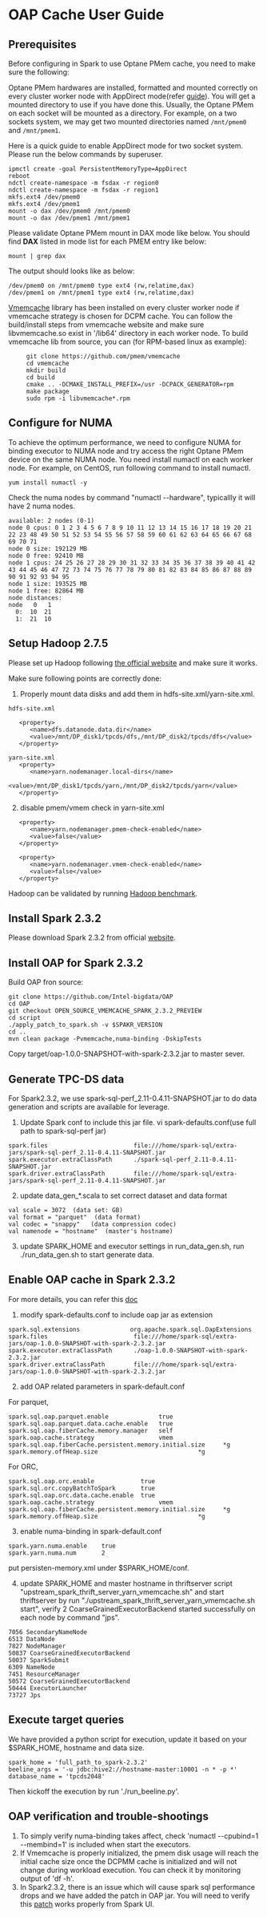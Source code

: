 # OAP Cache User Guide

## Prerequisites
Before configuring in Spark to use Optane PMem cache, you need to make sure the following:

Optane PMem hardwares are installed, formatted and mounted correctly on every cluster worker node with AppDirect mode(refer [guide](https://software.intel.com/en-us/articles/quick-start-guide-configure-intel-optane-dc-persistent-memory-on-linux)). You will get a mounted directory to use if you have done this. Usually, the Optane PMem on each socket will be mounted as a directory. For example, on a two sockets system, we may get two mounted directories named `/mnt/pmem0` and `/mnt/pmem1`.

Here is a quick guide to enable AppDirect mode for two socket system. Please run the below commands by superuser.
```
ipmctl create -goal PersistentMemoryType=AppDirect
reboot
ndctl create-namespace -m fsdax -r region0
ndctl create-namespace -m fsdax -r region1
mkfs.ext4 /dev/pmem0
mkfs.ext4 /dev/pmem1
mount -o dax /dev/pmem0 /mnt/pmem0
mount -o dax /dev/pmem1 /mnt/pmem1
```

Please validate Optane PMem mount in DAX mode like below. You should find **DAX** listed in mode list for each PMEM entry like below:
```
mount | grep dax 
```

The output should looks like as below:
```
/dev/pmem0 on /mnt/pmem0 type ext4 (rw,relatime,dax)
/dev/pmem1 on /mnt/pmem1 type ext4 (rw,relatime,dax) 
```

[Vmemcache](https://github.com/pmem/vmemcache) library has been installed on every cluster worker node if vmemcache strategy is chosen for DCPM cache. You can follow the build/install steps from vmemcache website and make sure libvmemcache.so exist in '/lib64' directory in each worker node. To build vmemcache lib from source, you can (for RPM-based linux as example):
```
     git clone https://github.com/pmem/vmemcache
     cd vmemcache
     mkdir build
     cd build
     cmake .. -DCMAKE_INSTALL_PREFIX=/usr -DCPACK_GENERATOR=rpm
     make package
     sudo rpm -i libvmemcache*.rpm
```

## Configure for NUMA

To achieve the optimum performance, we need to configure NUMA for binding executor to NUMA node and try access the right Optane PMem device on the same NUMA node. You need install numactl on each worker node. For example, on CentOS, run following command to install numactl.
```
yum install numactl -y
```

Check the numa nodes by command "numactl --hardware", typicallly it will have 2 numa nodes.
```
available: 2 nodes (0-1)
node 0 cpus: 0 1 2 3 4 5 6 7 8 9 10 11 12 13 14 15 16 17 18 19 20 21 22 23 48 49 50 51 52 53 54 55 56 57 58 59 60 61 62 63 64 65 66 67 68 69 70 71
node 0 size: 192129 MB
node 0 free: 92410 MB
node 1 cpus: 24 25 26 27 28 29 30 31 32 33 34 35 36 37 38 39 40 41 42 43 44 45 46 47 72 73 74 75 76 77 78 79 80 81 82 83 84 85 86 87 88 89 90 91 92 93 94 95
node 1 size: 193525 MB
node 1 free: 82864 MB
node distances:
node   0   1
  0:  10  21
  1:  21  10
```

## Setup Hadoop 2.7.5
Please set up Hadoop following [the official website](https://hadoop.apache.org/docs/stable/hadoop-project-dist/hadoop-common/SingleCluster.html#Installing_Software) and make sure it works.

Make sure following points are correctly done:
1. Properly mount data disks and add them in hdfs-site.xml/yarn-site.xml.
```
hdfs-site.xml
   
   <property>
      <name>dfs.datanode.data.dir</name>
      <value>/mnt/DP_disk1/tpcds/dfs,/mnt/DP_disk2/tpcds/dfs</value>
   </property>

yarn-site.xml
   <property>
      <name>yarn.nodemanager.local-dirs</name>
            <value>/mnt/DP_disk1/tpcds/yarn,/mnt/DP_disk2/tpcds/yarn</value>
   </property>
```
2. disable pmem/vmem check in yarn-site.xml

```
   <property>
      <name>yarn.nodemanager.pmem-check-enabled</name>
      <value>false</value>
   </property>

   <property>
      <name>yarn.nodemanager.vmem-check-enabled</name>
      <value>false</value>
   </property>
```

Hadoop can be validated by running [Hadoop benchmark](https://hadoop.apache.org/docs/stable/hadoop-project-dist/hadoop-common/Benchmarking.html).

## Install Spark 2.3.2

Please download Spark 2.3.2 from official [website](http://archive.apache.org/dist/spark/spark-2.3.2/).

## Install OAP for Spark 2.3.2

Build OAP fron source:
```
git clone https://github.com/Intel-bigdata/OAP
cd OAP
git checkout OPEN_SOURCE_VMEMCACHE_SPARK_2.3.2_PREVIEW
cd script
./apply_patch_to_spark.sh -v $SPAKR_VERSION
cd ..
mvn clean package -Pvmemcache,numa-binding -DskipTests
```
Copy target/oap-1.0.0-SNAPSHOT-with-spark-2.3.2.jar to master sever.

## Generate TPC-DS data

For Spark2.3.2, we use spark-sql-perf_2.11-0.4.11-SNAPSHOT.jar to do data generation and scripts are available for leverage.
1. Update Spark conf to include this jar file.
vi spark-defaults.conf(use full path to spark-sql-perf jar)
```
spark.files                        file:///home/spark-sql/extra-jars/spark-sql-perf_2.11-0.4.11-SNAPSHOT.jar
spark.executor.extraClassPath      ./spark-sql-perf_2.11-0.4.11-SNAPSHOT.jar
spark.driver.extraClassPath        file:///home/spark-sql/extra-jars/spark-sql-perf_2.11-0.4.11-SNAPSHOT.jar
```
2. update data_gen_*.scala to set correct dataset and data format

```
val scale = 3072  (data set: GB)
val format = "parquet"  (data format)
val codec = "snappy"   (data compression codec)
val namenode = "hostname"  (master's hostname)
```

3. update SPARK_HOME and executor settings in run_data_gen.sh, run ./run_data_gen.sh to start generate data.

## Enable OAP cache in Spark 2.3.2

For more details, you can refer this [doc](https://github.com/Intel-bigdata/OAP/blob/OPEN_SOURCE_VMEMCACHE_SPARK_2.3.2_PREVIEW/doc/DCPMM-Cache-Support-in-OAP.pdf)
1. modify spark-defaults.conf to include oap jar as extension
```
spark.sql.extensions              org.apache.spark.sql.OapExtensions
spark.files                        file:///home/spark-sql/extra-jars/oap-1.0.0-SNAPSHOT-with-spark-2.3.2.jar
spark.executor.extraClassPath      ./oap-1.0.0-SNAPSHOT-with-spark-2.3.2.jar
spark.driver.extraClassPath        file:///home/spark-sql/extra-jars/oap-1.0.0-SNAPSHOT-with-spark-2.3.2.jar

```
2. add OAP related parameters in spark-default.conf

For parquet,
```
spark.sql.oap.parquet.enable              true
spark.sql.oap.parquet.data.cache.enable   true
spark.sql.oap.fiberCache.memory.manager   self
spark.oap.cache.strategy                  vmem
spark.sql.oap.fiberCache.persistent.memory.initial.size     *g
spark.memory.offHeap.size                            *g
```
For ORC,
```
spark.sql.oap.orc.enable             true
spark.sql.orc.copyBatchToSpark       true
spark.sql.oap.orc.data.cache.enable  true
spark.oap.cache.strategy                  vmem
spark.sql.oap.fiberCache.persistent.memory.initial.size     *g
spark.memory.offHeap.size                            *g

```
3. enable numa-binding in spark-default.conf
```
spark.yarn.numa.enable    true
spark.yarn.numa.num       2
``` 
put persisten-memory.xml under $SPARK_HOME/conf.

4. update SPARK_HOME and master hostname in thriftserver script "upstream_spark_thrift_server_yarn_vmemcache.sh" and start thriftserver by run "./upstream_spark_thrift_server_yarn_vmemcache.sh start", verify 2 CoarseGrainedExecutorBackend started successfully on each node by command "jps".

```
7056 SecondaryNameNode
6513 DataNode
7827 NodeManager
50837 CoarseGrainedExecutorBackend
50037 SparkSubmit
6309 NameNode
7451 ResourceManager
50572 CoarseGrainedExecutorBackend
50444 ExecutorLauncher
73727 Jps

```

## Execute target queries

We have provided a python script for execution, update it based on your $SPARK_HOME, hostname and data size.

```
spark_home = 'full_path_to_spark-2.3.2'
beeline_args = '-u jdbc:hive2://hostname-master:10001 -n * -p *'
database_name = 'tpcds2048'
```
Then kickoff the execution by run './run_beeline.py'.

## OAP verification and trouble-shootings

1. To simply verify numa-binding takes affect, check 'numactl --cpubind=1 --membind=1' is included when start the executors.
2. If Vmemcache is properly initialized, the pmem disk usage will reach the initial cache size once the DCPMM cache is initialized and will not change during workload execution. You can check it by monitoring output of 'df -h'.
3. In Spark2.3.2, there is an issue which will cause spark sql performance drops and we have added the patch in OAP jar. You will need to verify this [patch](https://github.com/apache/spark/commit/5c67a9a7fa29836fc825504bbcc3c3fc820009c6) works properly from Spark UI.


